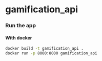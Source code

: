 # gamification_api

### Run the app

#### With docker

```bash
docker build -t gamification_api .
docker run -p 8000:8000 gamification_api
```
